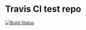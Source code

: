 # Travis CI test repo

[![Build Status](https://travis-ci.org/seigok/infraci-test.svg?branch=master)](https://travis-ci.org/seigok/infraci-test)

